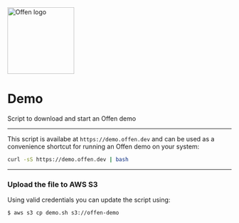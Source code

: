 <a href="https://offen.dev/">
    <img src="https://offen.github.io/press-kit/offen-material/gfx-GitHub-Offen-logo.svg" alt="Offen logo" title="Offen" width="150px"/>
</a>

# Demo
Script to download and start an Offen demo

---

This script is availabe at `https://demo.offen.dev` and can be used as a convenience shortcut for running an Offen demo on your system:

```sh
curl -sS https://demo.offen.dev | bash
```

---

### Upload the file to AWS S3

Using valid credentials you can update the script using:

```
$ aws s3 cp demo.sh s3://offen-demo
```

